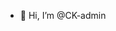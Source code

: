 - 👋 Hi, I’m @CK-admin

<!---
CK-admin/CK-admin is a ✨ special ✨ repository because its `README.md` (this file) appears on your GitHub profile.
You can click the Preview link to take a look at your changes.
--->

